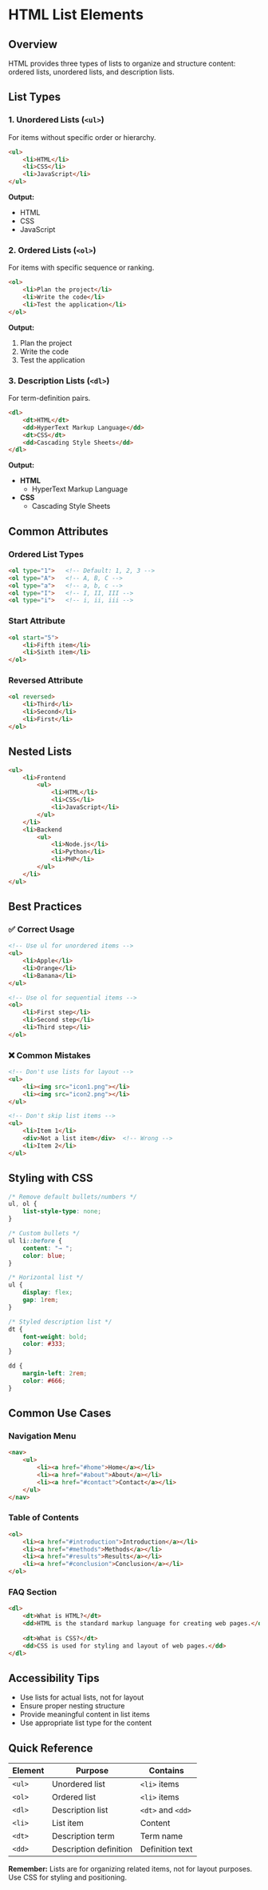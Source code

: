# HTML List Elements

## Overview

HTML provides three types of lists to organize and structure content: ordered lists, unordered lists, and description lists.

## List Types

### 1. Unordered Lists (`<ul>`)
For items without specific order or hierarchy.

```html
<ul>
    <li>HTML</li>
    <li>CSS</li>
    <li>JavaScript</li>
</ul>
```

**Output:**
- HTML
- CSS
- JavaScript

### 2. Ordered Lists (`<ol>`)
For items with specific sequence or ranking.

```html
<ol>
    <li>Plan the project</li>
    <li>Write the code</li>
    <li>Test the application</li>
</ol>
```

**Output:**
1. Plan the project
2. Write the code
3. Test the application

### 3. Description Lists (`<dl>`)
For term-definition pairs.

```html
<dl>
    <dt>HTML</dt>
    <dd>HyperText Markup Language</dd>
    <dt>CSS</dt>
    <dd>Cascading Style Sheets</dd>
</dl>
```

**Output:**
- **HTML**
  - HyperText Markup Language
- **CSS**
  - Cascading Style Sheets

## Common Attributes

### Ordered List Types
```html
<ol type="1">   <!-- Default: 1, 2, 3 -->
<ol type="A">   <!-- A, B, C -->
<ol type="a">   <!-- a, b, c -->
<ol type="I">   <!-- I, II, III -->
<ol type="i">   <!-- i, ii, iii -->
```

### Start Attribute
```html
<ol start="5">
    <li>Fifth item</li>
    <li>Sixth item</li>
</ol>
```

### Reversed Attribute
```html
<ol reversed>
    <li>Third</li>
    <li>Second</li>
    <li>First</li>
</ol>
```

## Nested Lists

```html
<ul>
    <li>Frontend
        <ul>
            <li>HTML</li>
            <li>CSS</li>
            <li>JavaScript</li>
        </ul>
    </li>
    <li>Backend
        <ul>
            <li>Node.js</li>
            <li>Python</li>
            <li>PHP</li>
        </ul>
    </li>
</ul>
```

## Best Practices

### ✅ Correct Usage
```html
<!-- Use ul for unordered items -->
<ul>
    <li>Apple</li>
    <li>Orange</li>
    <li>Banana</li>
</ul>

<!-- Use ol for sequential items -->
<ol>
    <li>First step</li>
    <li>Second step</li>
    <li>Third step</li>
</ol>
```

### ❌ Common Mistakes
```html
<!-- Don't use lists for layout -->
<ul>
    <li><img src="icon1.png"></li>
    <li><img src="icon2.png"></li>
</ul>

<!-- Don't skip list items -->
<ul>
    <li>Item 1</li>
    <div>Not a list item</div>  <!-- Wrong -->
    <li>Item 2</li>
</ul>
```

## Styling with CSS

```css
/* Remove default bullets/numbers */
ul, ol {
    list-style-type: none;
}

/* Custom bullets */
ul li::before {
    content: "→ ";
    color: blue;
}

/* Horizontal list */
ul {
    display: flex;
    gap: 1rem;
}

/* Styled description list */
dt {
    font-weight: bold;
    color: #333;
}

dd {
    margin-left: 2rem;
    color: #666;
}
```

## Common Use Cases

### Navigation Menu
```html
<nav>
    <ul>
        <li><a href="#home">Home</a></li>
        <li><a href="#about">About</a></li>
        <li><a href="#contact">Contact</a></li>
    </ul>
</nav>
```

### Table of Contents
```html
<ol>
    <li><a href="#introduction">Introduction</a></li>
    <li><a href="#methods">Methods</a></li>
    <li><a href="#results">Results</a></li>
    <li><a href="#conclusion">Conclusion</a></li>
</ol>
```

### FAQ Section
```html
<dl>
    <dt>What is HTML?</dt>
    <dd>HTML is the standard markup language for creating web pages.</dd>
    
    <dt>What is CSS?</dt>
    <dd>CSS is used for styling and layout of web pages.</dd>
</dl>
```

## Accessibility Tips

- Use lists for actual lists, not for layout
- Ensure proper nesting structure
- Provide meaningful content in list items
- Use appropriate list type for the content

## Quick Reference

| Element | Purpose | Contains |
|---------|---------|----------|
| `<ul>` | Unordered list | `<li>` items |
| `<ol>` | Ordered list | `<li>` items |
| `<dl>` | Description list | `<dt>` and `<dd>` |
| `<li>` | List item | Content |
| `<dt>` | Description term | Term name |
| `<dd>` | Description definition | Definition text |

**Remember:** Lists are for organizing related items, not for layout purposes. Use CSS for styling and positioning.

